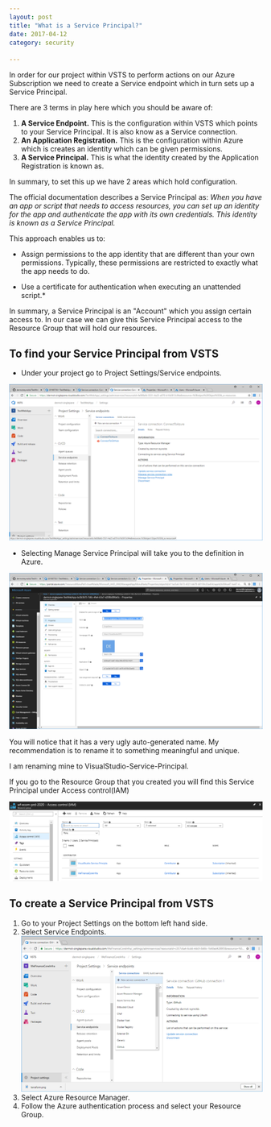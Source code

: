 ```yaml
---
layout: post
title: "What is a Service Principal?"
date: 2017-04-12
category: security

---
```

In order for our project within VSTS to perform actions on our Azure Subscription we need to create a Service endpoint which in turn sets up a Service Principal.

There are 3 terms in play here which you should be aware of:

1. **A Service Endpoint.**  This is the configuration within VSTS which points to your Service Principal.  It is also know as a Service connection.
2. **An Application Registration.**  This is the configuration within Azure which is creates an identity which can be given permissions.
3. **A Service Principal.**  This is what the identity created by the Application Registration is known as.

In summary, to set this up we have 2 areas which hold configuration.

The official documentation describes a Service Principal as:
*When you have an app or script that needs to access resources, you can set up an identity for the app and authenticate the app with its own credentials. This identity is known as a Service Principal.*

This approach enables us to:

- Assign permissions to the app identity that are different than your own permissions. Typically, these permissions are restricted to exactly what the app needs to do.

- Use a certificate for authentication when executing an unattended script.*

In summary, a Service Principal is an "Account" which you assign certain access to.  In our case we can give this Service Principal access to the Resource Group that will hold our resources.

## To find your Service Principal from VSTS
- Under your project go to Project Settings/Service endpoints.

![](/images/Service-Principle-01.png)

- Selecting Manage Service Principal will take you to the definition in Azure.

![](/images/Service-Principle-02.png)

You will notice that it has a very ugly auto-generated name.  My recommendation is to rename it to something meaningful and unique.

I am renaming mine to VisualStudio-Service-Principal.

If you go to the Resource Group that you created you will find this Service Principal under Access control(IAM)

![](/images/Add-Service-Principal-02.png)

## To create a Service Principal from VSTS
1. Go to your Project Settings on the bottom left hand side.
2. Select Service Endpoints.
![](/images/Add-Service-Principal-01.png)
3. Select Azure Resource Manager.
4. Follow the Azure authentication process and select your Resource Group.




